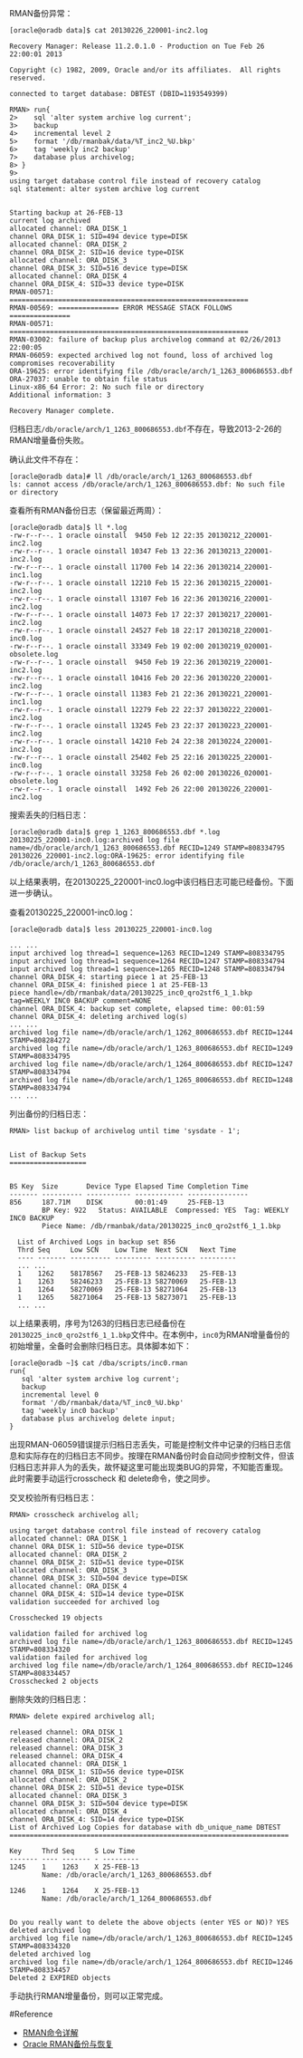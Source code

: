 RMAN备份异常：

	[oracle@oradb data]$ cat 20130226_220001-inc2.log

	Recovery Manager: Release 11.2.0.1.0 - Production on Tue Feb 26 22:00:01 2013
	
	Copyright (c) 1982, 2009, Oracle and/or its affiliates.  All rights reserved.
	
	connected to target database: DBTEST (DBID=1193549399)
	
	RMAN> run{
	2>    sql 'alter system archive log current';
	3>    backup 
	4>    incremental level 2
	5>    format '/db/rmanbak/data/%T_inc2_%U.bkp'
	6>    tag 'weekly inc2 backup'
	7>    database plus archivelog;
	8> }
	9> 
	using target database control file instead of recovery catalog
	sql statement: alter system archive log current
	
	
	Starting backup at 26-FEB-13
	current log archived
	allocated channel: ORA_DISK_1
	channel ORA_DISK_1: SID=494 device type=DISK
	allocated channel: ORA_DISK_2
	channel ORA_DISK_2: SID=16 device type=DISK
	allocated channel: ORA_DISK_3
	channel ORA_DISK_3: SID=516 device type=DISK
	allocated channel: ORA_DISK_4
	channel ORA_DISK_4: SID=33 device type=DISK
	RMAN-00571: ===========================================================
	RMAN-00569: =============== ERROR MESSAGE STACK FOLLOWS ===============
	RMAN-00571: ===========================================================
	RMAN-03002: failure of backup plus archivelog command at 02/26/2013 22:00:05
	RMAN-06059: expected archived log not found, loss of archived log compromises recoverability
	ORA-19625: error identifying file /db/oracle/arch/1_1263_800686553.dbf
	ORA-27037: unable to obtain file status
	Linux-x86_64 Error: 2: No such file or directory
	Additional information: 3
	
	Recovery Manager complete.

归档日志`/db/oracle/arch/1_1263_800686553.dbf`不存在，导致2013-2-26的RMAN增量备份失败。

确认此文件不存在：

	[oracle@oradb data]# ll /db/oracle/arch/1_1263_800686553.dbf
	ls: cannot access /db/oracle/arch/1_1263_800686553.dbf: No such file or directory
	
查看所有RMAN备份日志（保留最近两周）：

	[oracle@oradb data]$ ll *.log
	-rw-r--r--. 1 oracle oinstall  9450 Feb 12 22:35 20130212_220001-inc2.log
	-rw-r--r--. 1 oracle oinstall 10347 Feb 13 22:36 20130213_220001-inc2.log
	-rw-r--r--. 1 oracle oinstall 11700 Feb 14 22:36 20130214_220001-inc1.log
	-rw-r--r--. 1 oracle oinstall 12210 Feb 15 22:36 20130215_220001-inc2.log
	-rw-r--r--. 1 oracle oinstall 13107 Feb 16 22:36 20130216_220001-inc2.log
	-rw-r--r--. 1 oracle oinstall 14073 Feb 17 22:37 20130217_220001-inc2.log
	-rw-r--r--. 1 oracle oinstall 24527 Feb 18 22:17 20130218_220001-inc0.log
	-rw-r--r--. 1 oracle oinstall 33349 Feb 19 02:00 20130219_020001-obsolete.log
	-rw-r--r--. 1 oracle oinstall  9450 Feb 19 22:36 20130219_220001-inc2.log
	-rw-r--r--. 1 oracle oinstall 10416 Feb 20 22:36 20130220_220001-inc2.log
	-rw-r--r--. 1 oracle oinstall 11383 Feb 21 22:36 20130221_220001-inc1.log
	-rw-r--r--. 1 oracle oinstall 12279 Feb 22 22:37 20130222_220001-inc2.log
	-rw-r--r--. 1 oracle oinstall 13245 Feb 23 22:37 20130223_220001-inc2.log
	-rw-r--r--. 1 oracle oinstall 14210 Feb 24 22:38 20130224_220001-inc2.log
	-rw-r--r--. 1 oracle oinstall 25402 Feb 25 22:16 20130225_220001-inc0.log
	-rw-r--r--. 1 oracle oinstall 33258 Feb 26 02:00 20130226_020001-obsolete.log
	-rw-r--r--. 1 oracle oinstall  1492 Feb 26 22:00 20130226_220001-inc2.log

搜索丢失的归档日志：

	[oracle@oradb data]$ grep 1_1263_800686553.dbf *.log
	20130225_220001-inc0.log:archived log file name=/db/oracle/arch/1_1263_800686553.dbf RECID=1249 STAMP=808334795
	20130226_220001-inc2.log:ORA-19625: error identifying file /db/oracle/arch/1_1263_800686553.dbf

以上结果表明，在20130225_220001-inc0.log中该归档日志可能已经备份。下面进一步确认。

查看20130225_220001-inc0.log：

	[oracle@oradb data]$ less 20130225_220001-inc0.log 

	... ...
	input archived log thread=1 sequence=1263 RECID=1249 STAMP=808334795
	input archived log thread=1 sequence=1264 RECID=1247 STAMP=808334794
	input archived log thread=1 sequence=1265 RECID=1248 STAMP=808334794
	channel ORA_DISK_4: starting piece 1 at 25-FEB-13
	channel ORA_DISK_4: finished piece 1 at 25-FEB-13
	piece handle=/db/rmanbak/data/20130225_inc0_qro2stf6_1_1.bkp tag=WEEKLY INC0 BACKUP comment=NONE
	channel ORA_DISK_4: backup set complete, elapsed time: 00:01:59
	channel ORA_DISK_4: deleting archived log(s)
	... ...
	archived log file name=/db/oracle/arch/1_1262_800686553.dbf RECID=1244 STAMP=808284272
	archived log file name=/db/oracle/arch/1_1263_800686553.dbf RECID=1249 STAMP=808334795
	archived log file name=/db/oracle/arch/1_1264_800686553.dbf RECID=1247 STAMP=808334794
	archived log file name=/db/oracle/arch/1_1265_800686553.dbf RECID=1248 STAMP=808334794
	... ...

列出备份的归档日志：

	RMAN> list backup of archivelog until time 'sysdate - 1';
	
	
	List of Backup Sets
	===================
	
	
	BS Key  Size       Device Type Elapsed Time Completion Time
	------- ---------- ----------- ------------ ---------------
	856     187.71M    DISK        00:01:49     25-FEB-13      
	        BP Key: 922   Status: AVAILABLE  Compressed: YES  Tag: WEEKLY INC0 BACKUP
	        Piece Name: /db/rmanbak/data/20130225_inc0_qro2stf6_1_1.bkp
	
	  List of Archived Logs in backup set 856
	  Thrd Seq     Low SCN    Low Time  Next SCN   Next Time
	  ---- ------- ---------- --------- ---------- ---------
	  ... ...
	  1    1262    58178567   25-FEB-13 58246233   25-FEB-13
	  1    1263    58246233   25-FEB-13 58270069   25-FEB-13
	  1    1264    58270069   25-FEB-13 58271064   25-FEB-13
	  1    1265    58271064   25-FEB-13 58273071   25-FEB-13
	  ... ...

以上结果表明，序号为1263的归档日志已经备份在`20130225_inc0_qro2stf6_1_1.bkp`文件中。在本例中，`inc0`为RMAN增量备份的初始增量，全备时会删除归档日志。具体脚本如下：

	[oracle@oradb ~]$ cat /dba/scripts/inc0.rman 
	run{
	   sql 'alter system archive log current';
	   backup 
	   incremental level 0
	   format '/db/rmanbak/data/%T_inc0_%U.bkp'
	   tag 'weekly inc0 backup'
	   database plus archivelog delete input;
	}

出现RMAN-06059错误提示归档日志丢失，可能是控制文件中记录的归档日志信息和实际存在的归档日志不同步。按理在RMAN备份时会自动同步控制文件，但该归档日志并非人为的丢失，故怀疑这里可能出现类BUG的异常，不知能否重现。此时需要手动运行crosscheck 和 delete命令，使之同步。

交叉校验所有归档日志：

	RMAN> crosscheck archivelog all;

	using target database control file instead of recovery catalog
	allocated channel: ORA_DISK_1
	channel ORA_DISK_1: SID=56 device type=DISK
	allocated channel: ORA_DISK_2
	channel ORA_DISK_2: SID=51 device type=DISK
	allocated channel: ORA_DISK_3
	channel ORA_DISK_3: SID=504 device type=DISK
	allocated channel: ORA_DISK_4
	channel ORA_DISK_4: SID=14 device type=DISK
	validation succeeded for archived log
	
	Crosschecked 19 objects
	
	validation failed for archived log
	archived log file name=/db/oracle/arch/1_1263_800686553.dbf RECID=1245 STAMP=808334320
	validation failed for archived log
	archived log file name=/db/oracle/arch/1_1264_800686553.dbf RECID=1246 STAMP=808334457
	Crosschecked 2 objects

删除失效的归档日志：

	RMAN> delete expired archivelog all;
	
	released channel: ORA_DISK_1
	released channel: ORA_DISK_2
	released channel: ORA_DISK_3
	released channel: ORA_DISK_4
	allocated channel: ORA_DISK_1
	channel ORA_DISK_1: SID=56 device type=DISK
	allocated channel: ORA_DISK_2
	channel ORA_DISK_2: SID=51 device type=DISK
	allocated channel: ORA_DISK_3
	channel ORA_DISK_3: SID=504 device type=DISK
	allocated channel: ORA_DISK_4
	channel ORA_DISK_4: SID=14 device type=DISK
	List of Archived Log Copies for database with db_unique_name DBTEST
	=====================================================================
	
	Key     Thrd Seq     S Low Time 
	------- ---- ------- - ---------
	1245    1    1263    X 25-FEB-13
	        Name: /db/oracle/arch/1_1263_800686553.dbf
	
	1246    1    1264    X 25-FEB-13
	        Name: /db/oracle/arch/1_1264_800686553.dbf
	
	
	Do you really want to delete the above objects (enter YES or NO)? YES
	deleted archived log
	archived log file name=/db/oracle/arch/1_1263_800686553.dbf RECID=1245 STAMP=808334320
	deleted archived log
	archived log file name=/db/oracle/arch/1_1264_800686553.dbf RECID=1246 STAMP=808334457
	Deleted 2 EXPIRED objects

手动执行RMAN增量备份，则可以正常完成。

#Reference
* [RMAN命令详解](http://blog.csdn.net/tianlesoftware/article/details/4976998)
* [Oracle RMAN备份与恢复](http://www.dylanninin.com/blog/2012/10/rman-backup-and-recovery-of-oracle.html)